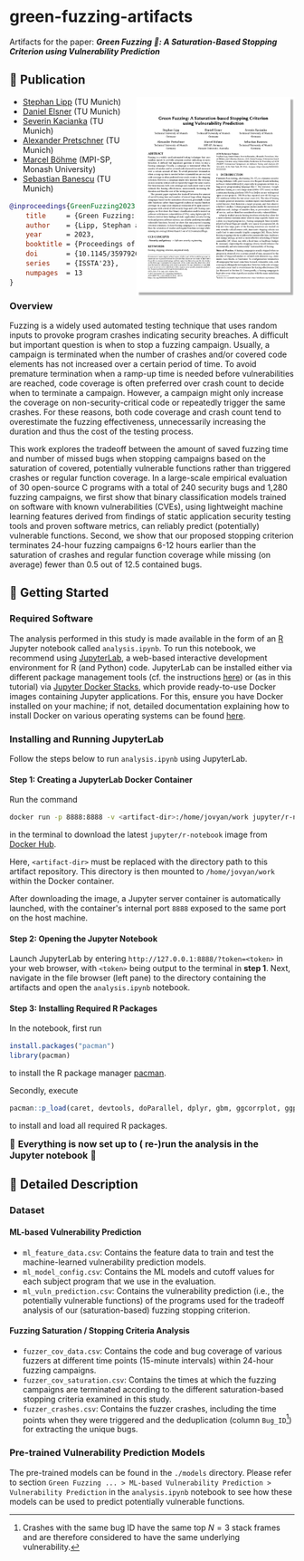 # green-fuzzing-artifacts

Artifacts for the paper: ***Green Fuzzing :seedling:: A Saturation-Based Stopping Criterion using Vulnerability Prediction***

## :seedling: Publication

<a href="https://raw.githubusercontent.com/sphl/green-fuzzing-artifacts/main/paper_preprint.pdf"><img src="https://raw.githubusercontent.com/sphl/green-fuzzing-artifacts/main/paper_thumbnail.png" align="right" width="280"></a>

- [Stephan Lipp](https://www.cs.cit.tum.de/sse/lipp/) (TU Munich)
- [Daniel Elsner](https://www.cs.cit.tum.de/sse/elsner/) (TU Munich)
- [Severin Kacianka](https://www.cs.cit.tum.de/sse/kacianka/) (TU Munich)
- [Alexander Pretschner](https://www.cs.cit.tum.de/sse/pretschner/) (TU Munich)
- [Marcel Böhme](https://mboehme.github.io/) (MPI-SP, Monash University)
- [Sebastian Banescu](https://github.com/banescusebi) (TU Munich)

```bibtex
@inproceedings{GreenFuzzing2023,
    title     = {Green Fuzzing: A Saturation-Based Stopping Criterion using Vulnerability Prediction},
    author    = {Lipp, Stephan and Elsner, Daniel and Kacianka, Severin and Pretschner, Alexander and B{\"o}hme, Marcel and Banescu, Sebastian},
    year      = 2023,
    booktitle = {Proceedings of the ACM SIGSOFT International Symposium on Software Testing and Analysis},
    doi       = {10.1145/3597926.3598043},
    series    = {ISSTA'23},
    numpages  = 13
}
```

### Overview

Fuzzing is a widely used automated testing technique that uses random inputs to provoke program crashes indicating security breaches. A difficult but important question is when to stop a fuzzing campaign. Usually, a campaign is terminated when the number of crashes and/or covered code elements has not increased over a certain period of time. To avoid premature termination when a ramp-up time is needed before vulnerabilities are reached, code coverage is often preferred over crash count to decide when to terminate a campaign. However, a campaign might only increase the coverage on non-security-critical code or repeatedly trigger the same crashes. For these reasons, both code coverage and crash count tend to overestimate the fuzzing effectiveness, unnecessarily increasing the duration and thus the cost of the testing process.

This work explores the tradeoff between the amount of saved fuzzing time and number of missed bugs when stopping campaigns based on the saturation of covered, potentially vulnerable functions rather than triggered crashes or regular function coverage. In a large-scale empirical evaluation of 30 open-source C programs with a total of 240 security bugs and 1,280 fuzzing campaigns, we first show that binary classification models trained on software with known vulnerabilities (CVEs), using lightweight machine learning features derived from findings of static application security testing tools and proven software metrics, can reliably predict (potentially) vulnerable functions. Second, we show that our proposed stopping criterion terminates 24-hour fuzzing campaigns 6-12 hours earlier than the saturation of crashes and regular function coverage while missing (on average) fewer than 0.5 out of 12.5 contained bugs.

## :seedling: Getting Started

### Required Software

The analysis performed in this study is made available in the form of an [R](https://www.r-project.org/about.html) Jupyter notebook called `analysis.ipynb`. To run this notebook, we recommend using [JupyterLab](https://jupyterlab.readthedocs.io/en/stable/getting_started/overview.html), a web-based interactive development environment for R (and Python) code. JupyterLab can be installed either via different package management tools (cf. the instructions [here](https://jupyterlab.readthedocs.io/en/stable/getting_started/installation.html)) or (as in this tutorial) via [Jupyter Docker Stacks](https://jupyter-docker-stacks.readthedocs.io/en/latest/), which provide ready-to-use Docker images containing Jupyter applications. For this, ensure you have Docker installed on your machine; if not, detailed documentation explaining how to install Docker on various operating systems can be found [here](https://docs.docker.com/get-docker/).

### Installing and Running JupyterLab

Follow the steps below to run `analysis.ipynb` using JupyterLab.

#### **Step 1:** Creating a JupyterLab Docker Container

Run the command

```bash
docker run -p 8888:8888 -v <artifact-dir>:/home/jovyan/work jupyter/r-notebook:latest
```

in the terminal to download the latest `jupyter/r-notebook` image from [Docker Hub](https://hub.docker.com/r/jupyter/scipy-notebook).

Here, `<artifact-dir>` must be replaced with the directory path to this artifact repository. This directory is then mounted to `/home/jovyan/work` within the Docker container.

After downloading the image, a Jupyter server container is automatically launched, with the container's internal port `8888` exposed to the same port on the host machine.

#### **Step 2:** Opening the Jupyter Notebook

Launch JupyterLab by entering `http://127.0.0.1:8888/?token=<token>` in your web browser, with `<token>` being output to the terminal in **step 1**. Next, navigate in the file browser (left pane) to the directory containing the artifacts and open the `analysis.ipynb` notebook.

#### **Step 3:** Installing Required R Packages

In the notebook, first run

```r
install.packages("pacman")
library(pacman)
```

to install the R package manager [pacman](https://www.rdocumentation.org/packages/pacman/versions/0.5.1).

Secondly, execute

```r
pacman::p_load(caret, devtools, doParallel, dplyr, gbm, ggcorrplot, ggplot2, ggtext, kernlab, Metrics, modelr, parallel, plotROC, pROC, randomForest, RColorBrewer, scales, stringr, tidyr, tidyverse)
```

to install and load all required R packages.

<font size=3>:tada: **Everything is now set up to ( re-)run the analysis in the Jupyter notebook** :tada:</font>

## :seedling: Detailed Description

### Dataset

#### ML-based Vulnerability Prediction

- `ml_feature_data.csv`: Contains the feature data to train and test the machine-learned vulnerability prediction models.
- `ml_model_config.csv`: Contains the ML models and cutoff values for each subject program that we use in the evaluation.
- `ml_vuln_prediction.csv`: Contains the vulnerability prediction (i.e., the potentially vulnerable functions) of the programs used for the tradeoff analysis of our (saturation-based) fuzzing stopping criterion.

#### Fuzzing Saturation / Stopping Criteria Analysis

- `fuzzer_cov_data.csv`: Contains the code and bug coverage of various fuzzers at different time points (15-minute intervals) within 24-hour fuzzing campaigns.
- `fuzzer_cov_saturation.csv`: Contains the times at which the fuzzing campaigns are terminated according to the different saturation-based stopping criteria examined in this study.
- `fuzzer_crashes.csv`: Contains the fuzzer crashes, including the time points when they were triggered and the deduplication (column `Bug_ID`[^1]) for extracting the unique bugs.

### Pre-trained Vulnerability Prediction Models

The pre-trained models can be found in the `./models` directory. Please refer to section `Green Fuzzing ... > ML-based Vulnerability Prediction > Vulnerability Prediction` in the `analysis.ipynb` notebook to see how these models can be used to predict potentially vulnerable functions.

[^1]: Crashes with the same bug ID have the same top $N=3$ stack frames and are therefore considered to have the same underlying vulnerability.
